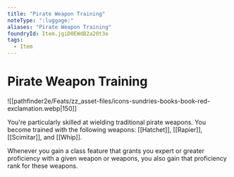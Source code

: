 ```yaml
---
title: "Pirate Weapon Training"
noteType: ":luggage:"
aliases: "Pirate Weapon Training"
foundryId: Item.jgiD0EWdB2a20t3e
tags:
  - Item
---
```


# Pirate Weapon Training
![[pathfinder2e/Feats/zz_asset-files/icons-sundries-books-book-red-exclamation.webp|150]]

You're particularly skilled at wielding traditional pirate weapons. You become trained with the following weapons: [[Hatchet]], [[Rapier]], [[Scimitar]], and [[Whip]].

Whenever you gain a class feature that grants you expert or greater proficiency with a given weapon or weapons, you also gain that proficiency rank for these weapons.
